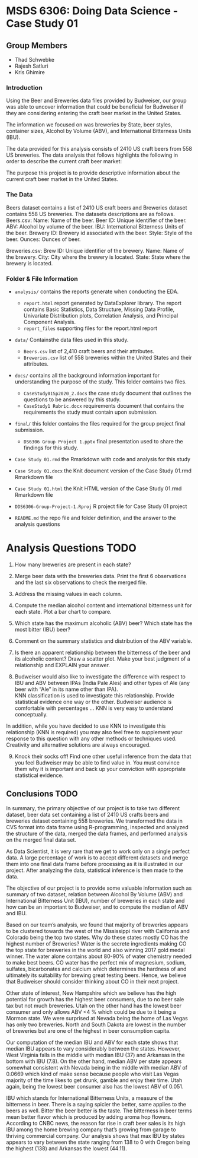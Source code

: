# MSDS 6306: Doing Data Science - Case Study 01

## Group Members
- Thad Schwebke
- Rajesh Satluri
- Kris Ghimire

### Introduction

Using the Beer and Breweries data files provided by Budweiser, our group was able to uncover 
information that could be beneficial for Budweiser if they are considering entering the craft 
beer market in the United States. 

The information we focused on was breweries by State, beer styles, container sizes, Alcohol by 
Volume (ABV), and International Bitterness Units (IBU).

The data provided for this analysis consists of 2410 US craft beers from 558 US breweries. The 
data analysis that follows highlights the following in order to describe the current craft beer 
market:

The purpose this project is to provide descriptive information about the current craft beer market 
in the United States.


### The Data
Beers dataset contains a list of 2410 US craft beers and Breweries dataset contains 558 US
breweries. The datasets descriptions are as follows.
Beers.csv:
Name: Name of the beer.
Beer ID: Unique identifier of the beer.
ABV: Alcohol by volume of the beer.
IBU: International Bitterness Units of the beer.
Brewery ID: Brewery id associated with the beer.
Style: Style of the beer.
Ounces: Ounces of beer.

Breweries.csv:
Brew ID: Unique identifier of the brewery.
Name: Name of the brewery.
City: City where the brewery is located.
State: State where the brewery is located.

### Folder & File Information

- `analysis/` contains the reports generate when conducting the EDA.

  + `report.html` report generated by DataExplorer library. The report contains Basic Statistics, 
  Data Structure, Missing Data Profile, Univariate Distribution plots, Correlation Analysis, and 
  Principal Component Analysis.
  + `report_files` supporting files for the report.html report
- `data/` Containsthe data files used in this study.

  + `Beers.csv` list of 2,410 craft beers and their attributes.
  + `Breweries.csv` list of 558 breweries within the United States and their attributes.

- `docs/` contains all the background information important for understanding
the purpose of the study. This folder contains two files.

  + `CaseStudy01Sp2020_2.docs` the case study document that outlines the questions to be answered
  by this study.
  + `CaseStudy1 Rubric.docx` requirements document that contains the requirements the study must 
  contain upon submission.

- `final/` this folder contains the files required for the group project final submission.

  + `DS6306 Group Project 1.pptx` final presentation used to share the findings for this study.

- `Case Study 01.rmd` the Rmarkdown with code and analysis for this study
- `Case Study 01.docx` the Knit document version of the Case Study 01.rmd Rmarkdown file
- `Case Study 01.html` the Knit HTML version of the Case Study 01.rmd Rmarkdown file
- `DDS6306-Group-Project-1.Rproj` R project file for Case Study 01 project
- `README.md` the repo file and folder definition, and the answer to the analysis questions

# Analysis Questions TODO<insert code and answers to questions>

1.   How many breweries are present in each state?

2.   Merge beer data with the breweries data. Print the first 6 observations and the last six 
observations to check the merged file.

3.   Address the missing values in each column.

4.   Compute the median alcohol content and international bitterness unit for each state. Plot 
a bar chart to compare.

5.   Which state has the maximum alcoholic (ABV) beer? Which state has the most bitter (IBU) beer?

6.   Comment on the summary statistics and distribution of the ABV variable.

7.   Is there an apparent relationship between the bitterness of the beer and its alcoholic content? 
Draw a scatter plot.  Make your best judgment of a relationship and EXPLAIN your answer.

8.  Budweiser would also like to investigate the difference with respect to IBU and ABV between 
IPAs (India Pale Ales) and other types of Ale (any beer with “Ale” in its name other than IPA).  
KNN classification is used to investigate this relationship.  Provide statistical evidence 
one way or the other. Budweiser audience is comfortable with percentages … KNN is very easy to 
understand conceptually.

In addition, while you have decided to use KNN to investigate this relationship (KNN is required) 
you may also feel free to supplement your response to this question with any other methods or 
techniques used.  Creativity and alternative solutions are always encouraged.  

9. Knock their socks off!  Find one other useful inference from the data that you feel Budweiser 
may be able to find value in. You must convince them why it is important and back up your conviction 
with appropriate statistical evidence. 

## Conclusions TODO<write the final conclusion>

In summary, the primary objective of our project is to take two different dataset, beer data set containing a list of 2410 US crafts beers and breweries dataset containing 558 breweries. We transformed the data in CVS format into data frame using R-programming, inspected and analyzed the structure of the data, merged the data frames, and performed analysis on the merged final data set.

As Data Scientist, it is very rare that we get to work only on a single perfect data. A large percentage of work is to accept different datasets and merge them into one final data frame before processing as it is illustrated in our project. After analyzing the data, statistical inference is then made to the data.

The objective of our project is to provide some valuable information such as summary of two dataset, relation between Alcohol By Volume (ABV) and International Bitterness Unit (IBU), number of breweries in each state and how can be an important to Budweiser, and to compute the median of ABV and IBU. 

Based on our team’s analysis, we found that majority of breweries appears to be clustered towards the west of the Mississippi river with California and Colorado being the top two states. Why do these states mostly CO has the highest number of Breweries? Water is the secrete ingredients making CO the top state for breweries in the world and also winning 2017 gold medal winner. The water alone contains about 80-90% of water chemistry needed to make best beers. CO water has the perfect mix of magnesium, sodium, sulfates, bicarbonates and calcium which determines the hardness of and ultimately its suitability for brewing great testing beers. Hence, we believe that Budweiser should consider thinking about CO in their next project. 

Other state of interest, New Hampshire which we believe has the high potential for growth has the highest beer consumers, due to no beer sale tax but not much breweries. Utah on the other hand has the lowest beer consumer and only allows ABV <4 % which could be due to it being a Mormon state. We were surprised at Nevada being the home of Las Vegas has only two breweries. North and South Dakota are lowest in the number of breweries but are one of the highest in beer consumption capita. 

Our computation of the median IBU and ABV for each state shows that median IBU appears to vary considerably between the states. However, West Virginia falls in the middle with median IBU (37) and Arkansas in the bottom with IBU (7.8).  On the other hand, median ABV per state appears somewhat consistent with Nevada being in the middle with median ABV of 0.0669 which kind of make sense because people who visit Las Vegas majority of the time likes to get drunk, gamble and enjoy their time. Utah again, being the lowest beer consumer also has the lowest ABV of 0.051. 

IBU which stands for International Bitterness Units, a measure of the bitterness in beer. There is a saying spicier the better, same applies to the beers as well. Bitter the beer better is the taste. The bitterness in beer terms mean better flavor which is produced by adding aroma hop flowers. According to CNBC news, the reason for rise in craft beer sales is its high IBU among the home brewing company that’s growing from garage to thriving commercial company. Our analysis shows that max IBU by states appears to vary between the state ranging from 138 to 0  with Oregon being the highest (138) and Arkansas the lowest (44.11).
